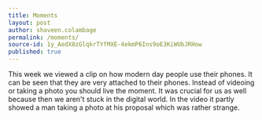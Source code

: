 ```yaml
---
title: Moments
layout: post
author: shaveen.colambage
permalink: /moments/
source-id: 1y_AedX8zGlqkrTYfMXE-4ekmP6Ins9oE3KiWUbJRHow
published: true
---
```

This week we viewed a clip on how modern day people use their phones. It can be seen that they are very attached to their phones. Instead of videoing or taking a photo you should live the moment. It was crucial for us as well because then we aren't stuck in the digital world. In the video it partly showed a man taking a photo at his proposal which was rather strange.

